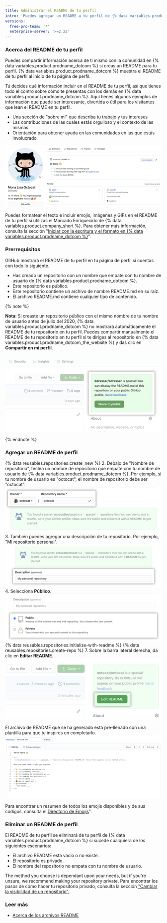 ```yaml
---
title: Administrar el README de tu perfil
intro: 'Puedes agregar un README a tu perfil de {% data variables.product.prodname_dotcom %} para que otras personas sepan sobre ti.'
versions:
  free-pro-team: '*'
  enterprise-server: '>=2.22'
---
```


### Acerca del README de tu perfil

Puedes compartir información acerca de ti mismo con la comunidad en {% data variables.product.prodname_dotcom %} si creas un README para tu perfil. {% data variables.product.prodname_dotcom %} muestra el README de tu perfil al inicio de tu página de perfil.

Tú decides qué información incluir en el README de tu perfil, así que tienes todo el contro sobre cómo te presentas con los demás en {% data variables.product.prodname_dotcom %}. Aquí tienes algunos ejemplos de información que puede ser interesante, divertida o útil para los visitantes que lean el README en tu perfil.

- Una sección de "sobre mí" que describa tu trabajo y tus intereses
- Las contribuciones de las cuales estás orgulloso y el contexto de las mismas
- Orientación para obtener ayuda en las comunidades en las que estás involucrado

![Archivo de README del perfil que se muestra en éste](/assets/images/help/repository/profile-with-readme.png)

Puedes formatear el texto e incluir emojis, imágenes y GIFs en el README de tu perfil si utilizas el Marcado Enriquecido de {% data variables.product.company_short %}. Para obtener más información, consulta la sección "[Iniciar con la escritura y el formato en {% data variables.product.prodname_dotcom %}](/github/writing-on-github/getting-started-with-writing-and-formatting-on-github)".

### Prerrequisitos

GitHub mostrará el README de tu perfil en tu página de perfil si cuentas con todo lo siguiente.

- Has creado un repositorio con un nombre que empate con tu nombre de usuario de {% data variables.product.prodname_dotcom %}.
- Este repositorio es público.
- Este repositorio contiene un archivo de nombre README.md en su raíz.
- El archivo README.md contiene cualquier tipo de contenido.

{% note %}

**Nota**: Si creaste un repositorio público con el mismo nombre de tu nombre de usuario antes de julio del 2020, {% data variables.product.prodname_dotcom %} no mostrará automáticamente el README de tu repositorio en tu perfil. Puedes compartir manualmente el README de tu repositorio en tu perfil si te diriges al repositorio en {% data variables.product.prodname_dotcom_the_website %} y das clic en **Compartir en mi perfil**.

![Botón para compartir el README en el perfil](/assets/images/help/repository/share-to-profile.png)

{% endnote %}

### Agregar un README de perfil

{% data reusables.repositories.create_new %}
2. Debajo de "Nombre de repositorio", teclea un nombre de repositorio que empate con tu nombre de usuario de {% data variables.product.prodname_dotcom %}. Por ejemplo, si tu nombre de usuario es "octocat", el nombre de repositorio debe ser "octocat". ![Campo de nombre de repositorio que empata con el nombre de usuario](/assets/images/help/repository/repo-username-match.png)
3. También puedes agregar una descripción de tu repositorio. Por ejemplo, "Mi repositorio personal". ![Campo para ingresar una descripción para el repositorio](/assets/images/help/repository/create-personal-repository-desc.png)
4. Selecciona **Público**. ![Botón radial para seleccionar la visibilidad con la opción de público seleccionada](/assets/images/help/repository/create-personal-repository-visibility.png)
{% data reusables.repositories.initialize-with-readme %}
{% data reusables.repositories.create-repo %}
7. Sobre la barra lateral derecha, da clic en **Editar README**. ![Botón para editar el archivo README](/assets/images/help/repository/personal-repository-edit-readme.png)

  El archivo de README que se ha generado está pre-llenado con una plantilla para que te inspires en completarlo. ![Archivo README con la plantilla pre-llenada](/assets/images/help/repository/personal-repository-readme-template.png)

Para encontrar un resumen de todos los emojis disponibles y de sus códigos, consulta el [Directorio de Emojis](http://www.emoji-cheat-sheet.com/)".

### Eliminar un README de perfil

El README de tu perfil se eliminará de tu perfil de {% data variables.product.prodname_dotcom %} si sucede cualquiera de los siguientes escenarios:

- El archivo README está vacío o no existe.
- El repositorio es privado.
- El nombre del repositorio no empata con tu nombre de usuario.

The method you choose is dependant upon your needs, but if you're unsure, we recommend making your repository private. Para encontrar los pasos de cómo hacer tu repositorio privado, consulta la sección ["Cambiar la visibilidad de un repositorio".](/github/administering-a-repository/setting-repository-visibility#changing-a-repositorys-visibility)

### Leer más

- [Acerca de los archivos README](/github/creating-cloning-and-archiving-repositories/about-readmes)
